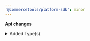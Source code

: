 ```yaml
---
'@commercetools/platform-sdk': minor
---
```


**Api changes**

<details>
<summary>Added Type(s)</summary>

- added type `BusinessUnitSetUnitTypeAction`
- added type `BusinessUnitTopLevelUnitSetMessage`
- added type `BusinessUnitTypeSetMessage`
- added type `BusinessUnitTopLevelUnitSetMessagePayload`
- added type `BusinessUnitTypeSetMessagePayload`
</details>

